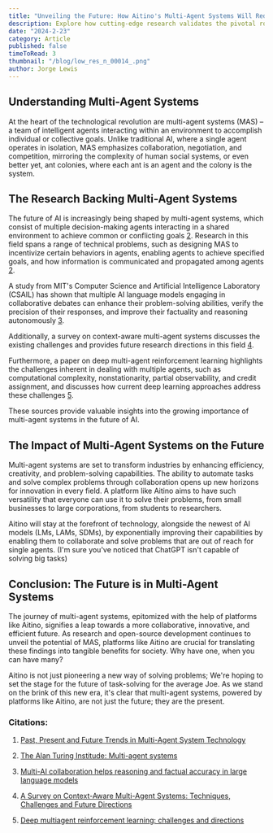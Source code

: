 ```yaml
---
title: "Unveiling the Future: How Aitino's Multi-Agent Systems Will Redefine Innovation"
description: Explore how cutting-edge research validates the pivotal role of multi-agent systems in shaping our future. Dive into insights and breakthroughs in this thought-provoking exploration.
date: "2024-2-23"
category: Article
published: false
timeToRead: 3
thumbnail: "/blog/low_res_n_00014_.png"
author: Jorge Lewis
---
```


## Understanding Multi-Agent Systems

At the heart of the technological revolution are multi-agent systems (MAS) – a team of intelligent agents interacting within an environment to accomplish individual or collective goals. Unlike traditional AI, where a single agent operates in isolation, MAS emphasizes collaboration, negotiation, and competition, mirroring the complexity of human social systems, or even better yet, ant colonies, where each ant is an agent and the colony is the system.

## The Research Backing Multi-Agent Systems

The future of AI is increasingly being shaped by multi-agent systems,
which consist of multiple decision-making agents interacting in a shared
environment to achieve common or conflicting goals [2](#citations). Research in
this field spans a range of technical problems, such as designing MAS to
incentivize certain behaviors in agents, enabling agents to achieve specified
goals, and how information is communicated and propagated among
agents [2](#citations).

A study from MIT's Computer Science and Artificial Intelligence Laboratory (CSAIL) has shown that multiple AI language models engaging in collaborative debates can enhance their problem-solving abilities, verify the precision of their responses, and improve their factuality and reasoning autonomously [3](#citations).

Additionally, a survey on context-aware multi-agent systems discusses the existing challenges and provides future research directions in this field [4](#citations).

Furthermore, a paper on deep multi-agent reinforcement learning highlights the challenges inherent in dealing with multiple agents, such as computational complexity, nonstationarity, partial observability, and credit assignment, and discusses how current deep learning approaches address these challenges [5](#citations).

These sources provide valuable insights into the growing importance of multi-agent systems in the future of AI.

## The Impact of Multi-Agent Systems on the Future

Multi-agent systems are set to transform industries by enhancing efficiency, creativity, and problem-solving capabilities. The ability to automate tasks and solve complex problems through collaboration opens up new horizons for innovation in every field. A platform like Aitino aims to have such versatility that everyone can use it to solve their problems, from small businesses to large corporations, from students to researchers.

Aitino will stay at the forefront of technology, alongside the newest of AI models (LMs, LAMs, SDMs), by exponentially improving their capabilities by enabling them to collaborate and solve problems that are out of reach for single agents. (I'm sure you've noticed that ChatGPT isn't capable of solving big tasks)

## Conclusion: The Future is in Multi-Agent Systems

The journey of multi-agent systems, epitomized with the help of platforms like Aitino, signifies a leap towards a more collaborative, innovative, and efficient future. As research and open-source development continues to unveil the potential of MAS, platforms like Aitino are crucial for translating these findings into tangible benefits for society. Why have one, when you can have many?

Aitino is not just pioneering a new way of solving problems; We're hoping to set the stage for the future of task-solving for the average Joe. As we stand on the brink of this new era, it's clear that multi-agent systems, powered by platforms like Aitino, are not just the future; they are the present.

<a id="citations" > </a>

### Citations:

1. [Past, Present and Future Trends in Multi-Agent System Technology](https://www.researchgate.net/publication/367228899_Past_Present_and_Future_Trends_in_Multi-Agent_System_Technology)

2. [The Alan Turing Institude: Multi-agent systems](https://www.turing.ac.uk/research/interest-groups/multi-agent-systems)

3. [Multi-AI collaboration helps reasoning and factual accuracy in large language models](https://news.mit.edu/2023/multi-ai-collaboration-helps-reasoning-factual-accuracy-language-models-0918)

4. [A Survey on Context-Aware Multi-Agent Systems: Techniques, Challenges and Future Directions](https://arxiv.org/abs/2402.01968)

5. [Deep multiagent reinforcement learning: challenges and directions](https://link.springer.com/article/10.1007/s10462-022-10299-x)
